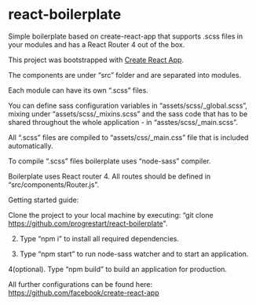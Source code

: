 # react-boilerplate
Simple boilerplate based on create-react-app that supports .scss files in your modules and has a React Router 4 out of the box.

This project was bootstrapped with [Create React App](https://github.com/facebookincubator/create-react-app). 

The components are under “src” folder and are separated into modules. 

Each module can have its own “.scss” files. 

You can define sass configuration variables in “assets/scss/_global.scss”, mixing under “assets/scss/_mixins.scss” and the sass code that has to be shared throughout the whole application - in “asstes/scss/_main.scss”. 

All “.scss” files are compiled to “assets/css/_main.css” file that is included automatically. 

To compile “.scss” files boilerplate uses “node-sass” compiler. 

Boilerplate uses React router 4. All routes should be defined in “src/components/Router.js”. 

Getting started guide: 

Clone the project to your local machine by executing: “git clone https://github.com/progrestart/react-boilerplate".

2. Type “npm i” to install all required dependencies. 

3. Type “npm start” to run node-sass watcher and to start an application. 

4(optional). Type “npm build” to build an application for production. 

All further configurations can be found here: https://github.com/facebook/create-react-app
